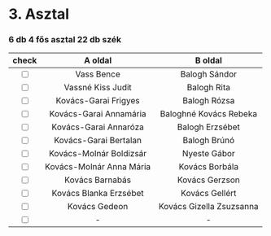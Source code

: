 # 3. Asztal
### 6 db 4 fős asztal	22 db szék

|check|A oldal|B oldal|
|:-:|:-:|:-:|
| <input type="checkbox"> |	Vass Bence	|	Balogh Sándor	|
|<input type="checkbox">|	Vassné Kiss Judit	|	Balogh Rita	|
|<input type="checkbox">|	Kovács-Garai Frigyes	|	Balogh Rózsa	|
|<input type="checkbox">|	Kovács-Garai Annamária	|	Baloghné Kovács Rebeka	|
|<input type="checkbox">|	 Kovács-Garai Annaróza	|	Balogh Erzsébet	|
|<input type="checkbox">|	Kovács-Garai Bertalan	|	Balogh Brúnó	|
|<input type="checkbox">|	Kovács-Molnár Boldizsár	|	Nyeste Gábor	|
|<input type="checkbox">|	Kovács-Molnár Anna Mária	|	Kovács Borbála	|
|<input type="checkbox">|	Kovács Barnabás	|	Kovács Gerzson	|
|<input type="checkbox">|	Kovács Blanka Erzsébet	|	Kovács Gellért	|
|<input type="checkbox">|	Kovács Gedeon	|	Kovács Gizella Zsuzsanna	|
|<input type="checkbox">|	-	|	-	|